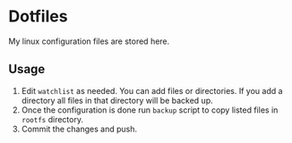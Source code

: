 # Dotfiles
My linux configuration files are stored here.

## Usage
1. Edit `watchlist` as needed. You can add files or directories. If you add a directory all files in that directory will be backed up.
2. Once the configuration is done run `backup` script to copy listed files in `rootfs` directory.
3. Commit the changes and push.
